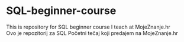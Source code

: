 # SQL-beginner-course
This is repository for SQL beginner course I teach at MojeZnanje.hr
<br>
Ovo je repozitorij za SQL Početni tečaj koji predajem na MojeZnanje.hr
